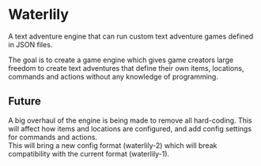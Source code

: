 # Waterlily

A text adventure engine that can run custom text adventure games defined in JSON files.

The goal is to create a game engine which gives game creators large freedom to create text adventures that define their own items, locations, commands and actions without any knowledge of programming.
## Future

A big overhaul of the engine is being made to remove all hard-coding. 
This will affect how items and locations are configured, and add config settings for commands and actions.  
This will bring a new config format (waterlily-2) which will break compatibility with the current format (waterlily-1).
